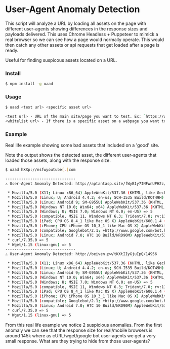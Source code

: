 # User-Agent Anomaly Detection

This script will analyze a URL by loading all assets on the page with different user-agents showing differences in the response sizes and payloads delivered. This uses Chrome Headless + Puppeteer to mimick a real browser so we can see how a page would normally operate. This would then catch any other assets or api requests that get loaded after a page is ready.

Useful for finding suspicous assets located on a URL.

### Install
```sh
$ npm install -g uaad
```

### Usage
```sh
$ uaad <test url> <specific asset url>

<test url> - URL of the main site/page you want to test. Ex: `https://www.billboard.com`
<whitelist url> - If there is a specific asset on a webpage you want to run this on enter the URL. Ex: `https://www.google.com/recaptcha/api.js`
```

### Example
Real life example showing some bad assets that included on a 'good' site.

Note the output shows the detected asset, the different user-agents that loaded those assets, along with the response size.

```sh
$ uaad hXXp://nsfwyoutube[.]com

-------------------------------
⚠️ User-Agent Anomaly Detected: http://aptantasp.site/fWyB1y7INFwnUPH2z/17740

 * Mozilla/5.0 (X11; Linux x86_64) AppleWebKit/537.36 (KHTML, like Gecko) HeadlessChrome/79.0.3945.0 Safari/537.36 => 5
 * Mozilla/5.0 (Linux; U; Android 4.4.2; en-us; SCH-I535 Build/KOT49H) AppleWebKit/534.30 (KHTML, like Gecko) Version/4.0 Mobile Safari/534.30 => 146112
 * Mozilla/5.0 (Linux; Android 9; SM-G955U) AppleWebKit/537.36 (KHTML, like Gecko) Chrome/79.0.3945.93 Mobile Safari/537.36 => 145818
 * Mozilla/5.0 (Windows NT 10.0; Win64; x64) AppleWebKit/537.36 (KHTML, like Gecko) Chrome/51.0.2704.79 Safari/537.36 Edge/14.14393 => 5
 * Mozilla/5.0 (Windows; U; MSIE 7.0; Windows NT 6.0; en-US) => 5
 * Mozilla/5.0 (compatible, MSIE 11, Windows NT 6.3; Trident/7.0; rv:11.0) like Gecko => 5
 * Mozilla/5.0 (iPad; CPU OS 8_4_1 like Mac OS X) AppleWebKit/600.1.4 (KHTML, like Gecko) Version/8.0 Mobile/12H321 Safari/600.1.4 => 145713
 * Mozilla/5.0 (iPhone; CPU iPhone OS 10_3_1 like Mac OS X) AppleWebKit/603.1.30 (KHTML, like Gecko) Version/10.0 Mobile/14E304 Safari/602.1 => 145980
 * Mozilla/5.0 (compatible; Googlebot/2.1; +http://www.google.com/bot.html) => 0
 * Mozilla/5.0 (Linux; Android 7.0; HTC 10 Build/NRD90M) AppleWebKit/537.36 (KHTML, like Gecko) Chrome/58.0.3029.83 Mobile Safari/537.36 => 145790
 * curl/7.35.0 => 5
 * Wget/1.15 (linux-gnu) => 5
-------------------------------
⚠️ User-Agent Anomaly Detected: http://beiven.pw/tKXtIIyGjuIpQ/14956

 * Mozilla/5.0 (X11; Linux x86_64) AppleWebKit/537.36 (KHTML, like Gecko) HeadlessChrome/79.0.3945.0 Safari/537.36 => 5
 * Mozilla/5.0 (Linux; U; Android 4.4.2; en-us; SCH-I535 Build/KOT49H) AppleWebKit/534.30 (KHTML, like Gecko) Version/4.0 Mobile Safari/534.30 => 136138
 * Mozilla/5.0 (Linux; Android 9; SM-G955U) AppleWebKit/537.36 (KHTML, like Gecko) Chrome/79.0.3945.93 Mobile Safari/537.36 => 135967
 * Mozilla/5.0 (Windows NT 10.0; Win64; x64) AppleWebKit/537.36 (KHTML, like Gecko) Chrome/51.0.2704.79 Safari/537.36 Edge/14.14393 => 5
 * Mozilla/5.0 (Windows; U; MSIE 7.0; Windows NT 6.0; en-US) => 5
 * Mozilla/5.0 (compatible, MSIE 11, Windows NT 6.3; Trident/7.0; rv:11.0) like Gecko => 5
 * Mozilla/5.0 (iPad; CPU OS 8_4_1 like Mac OS X) AppleWebKit/600.1.4 (KHTML, like Gecko) Version/8.0 Mobile/12H321 Safari/600.1.4 => 135994
 * Mozilla/5.0 (iPhone; CPU iPhone OS 10_3_1 like Mac OS X) AppleWebKit/603.1.30 (KHTML, like Gecko) Version/10.0 Mobile/14E304 Safari/602.1 => 129418
 * Mozilla/5.0 (compatible; Googlebot/2.1; +http://www.google.com/bot.html) => 0
 * Mozilla/5.0 (Linux; Android 7.0; HTC 10 Build/NRD90M) AppleWebKit/537.36 (KHTML, like Gecko) Chrome/58.0.3029.83 Mobile Safari/537.36 => 135626
 * curl/7.35.0 => 5
 * Wget/1.15 (linux-gnu) => 5
```

From this real life example we notice 2 suspicious anomalies. From the first anomaly we can see that the response size for real/mobile browsers is around 145k where as cURL/wget/google bot user-agents we get a very small response. What are they trying to hide from those user-agents?
